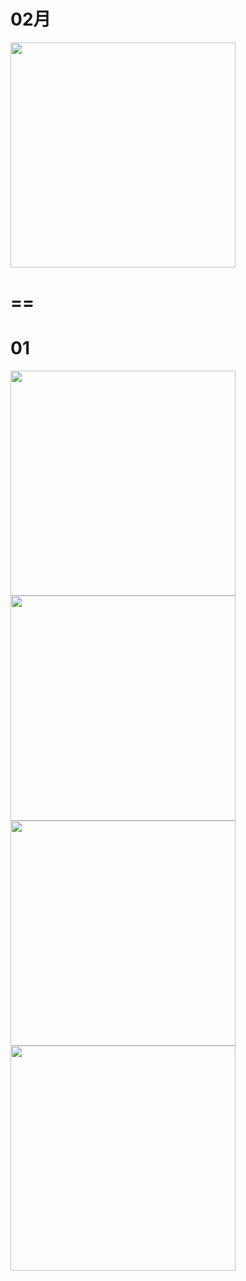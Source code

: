 # 02月

<img src="" width="360" height="auto">

# ==
# 01
<img src="https://files.gitter.im/588068efd73408ce4f448ac2/M35z/1643648402768.jpg" width="360" height="auto">
<img src="https://files.gitter.im/588068efd73408ce4f448ac2/M35z/1643648432413.jpg" width="360" height="auto">
<img src="https://files.gitter.im/588068efd73408ce4f448ac2/Iku8/Princess-Connect-Re-Dive-Season-2---04.mkv_snapshot_14.11.321.jpg" width="360" height="auto">
<img src="https://files.gitter.im/588068efd73408ce4f448ac2/BNT2/Princess-Connect-Re-Dive-S2-04-BIG5-1080P-.mp4_snapshot_15.09.135.jpg" width="360" height="auto">
